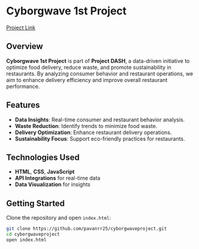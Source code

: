 # Cyborgwave 1st Project

[Project Link](https://pavanrr25.github.io/cyborgwaveproject/)

## Overview

**Cyborgwave 1st Project** is part of **Project DASH**, a data-driven initiative to optimize food delivery, reduce waste, and promote sustainability in restaurants. By analyzing consumer behavior and restaurant operations, we aim to enhance delivery efficiency and improve overall restaurant performance.

## Features

- **Data Insights**: Real-time consumer and restaurant behavior analysis.
- **Waste Reduction**: Identify trends to minimize food waste.
- **Delivery Optimization**: Enhance restaurant delivery operations.
- **Sustainability Focus**: Support eco-friendly practices for restaurants.

## Technologies Used

- **HTML**, **CSS**, **JavaScript**
- **API Integrations** for real-time data
- **Data Visualization** for insights

## Getting Started

Clone the repository and open `index.html`:

```bash
git clone https://github.com/pavanrr25/cyborgwaveproject.git
cd cyborgwaveproject
open index.html
